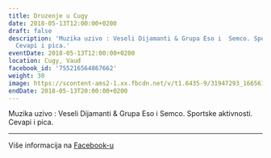 ```yaml
---
title: Druzenje u Cugy
date: 2018-05-13T12:00:00+0200
draft: false
description: 'Muzika uzivo : Veseli Dijamanti & Grupa Eso i  Semco. Sportske aktivnosti.
  Cevapi i pica.'
eventDate: 2018-05-13T12:00:00+0200
location: Cugy, Vaud
facebook_id: '755216564867662'
weight: 30
image: https://scontent-ams2-1.xx.fbcdn.net/v/t1.6435-9/31947293_1665614486867697_1159691004425535488_n.jpg?_nc_cat=104&ccb=1-7&_nc_sid=9e60e4&_nc_ohc=tPrjNYonafcQ7kNvwHeibGM&_nc_oc=Adm0Jc1mLyusd3iJNz9o0ZCbKe7K1fh3Vbr14IVTqsGmuuzzr2ulGlprXzHnMkAK0mc&_nc_zt=23&_nc_ht=scontent-ams2-1.xx&edm=ABTKTjYEAAAA&_nc_gid=ZLYCwaAzsmQ2R8KTDnJS7g&oh=00_AfQ84X4dnj9sMa9k_Rrne-NPtH5q1W3eHroG3dTkd97U3w&oe=68ABD59A
endDate: 2018-05-13T20:00:00+0200
---
```


Muzika uzivo : Veseli Dijamanti & Grupa Eso i  Semco. Sportske aktivnosti. Cevapi i pica.

---

Više informacija na [Facebook-u](https://facebook.com/events/755216564867662)
